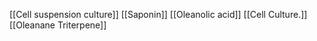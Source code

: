 [[Cell suspension culture]]
[[Saponin]]
[[Oleanolic acid]]
[[Cell Culture.]]
[[Oleanane Triterpene]]
